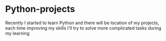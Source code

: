# Python-projects
Recently I started to learn Python and there will be location of my projects, each time improving my skills I'll try to solve more complicated tasks during my learning
